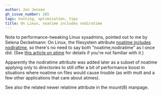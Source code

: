```yaml
---
author: Jon Jensen
gh_issue_number: 265
tags: hosting, optimization, tips
title: On Linux, noatime includes nodiratime
---
```


Note to performance-tweaking Linux sysadmins, pointed out to me by Selena Deckelmann: On Linux, the filesystem attribute [noatime includes nodiratime](http://lwn.net/Articles/244941/), so there's no need to say both "noatime,nodiratime" as I once did. (See [this article on atime](http://www.howtoforge.com/reducing-disk-io-by-mounting-partitions-with-noatime) for details if you're not familiar with it.)

Apparently the nodiratime attribute was added later as a subset of noatime applying only to directories to still offer a bit of performance boost in situations where noatime on files would cause trouble (as with mutt and a few other applications that care about atimes).

See also the related newer relatime attribute in the mount(8) manpage.
